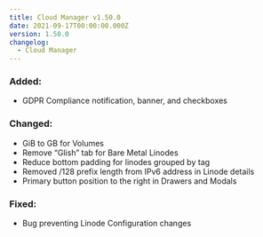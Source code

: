 ```yaml
---
title: Cloud Manager v1.50.0
date: 2021-09-17T00:00:00.000Z
version: 1.50.0
changelog:
  - Cloud Manager
---
```


### Added:
- GDPR Compliance notification, banner, and checkboxes

### Changed:
- GiB to GB for Volumes
- Remove “Glish” tab for Bare Metal Linodes
- Reduce bottom padding for linodes grouped by tag
- Removed /128 prefix length from IPv6 address in Linode details
- Primary button position to the right in Drawers and Modals

### Fixed:
- Bug preventing Linode Configuration changes
